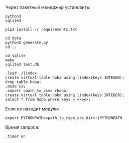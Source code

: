 Через пакетный менеджер установить:

```
python3
sqlite3
```

```
pip3 install -r requirements.txt
```

```
cd data
python3 generate.py
cd ..
```

```
cd sqlite
make
sqlite3 test.db
```

```
.load ./lindex
create virtual table hoba using lindex(keys INTEGER);
drop table hoba;
.mode csv
.import <path_to_csv> rhoba;
create virtual table hoba using lindex(keys INTEGER);
select * from hoba where keys = <key>;
```

Если не находит модули:
```
export PYTHONPATH=<path_to_repo_src_dir>:$PYTHONPATH
```

Время запроса:
```
.timer on
```


